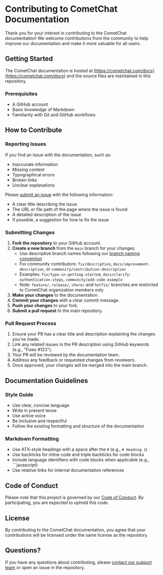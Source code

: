 # Contributing to CometChat Documentation

Thank you for your interest in contributing to the CometChat documentation! We welcome contributions from the community to help improve our documentation and make it more valuable for all users.

## Getting Started

The CometChat documentation is hosted at [https://cometchat.com/docs](https://cometchat.com/docs) and the source files are maintained in this repository.

### Prerequisites

- A GitHub account
- Basic knowledge of Markdown
- Familiarity with Git and GitHub workflows

## How to Contribute

### Reporting Issues

If you find an issue with the documentation, such as:

- Inaccurate information
- Missing content
- Typographical errors
- Broken links
- Unclear explanations

Please [submit an issue](https://github.com/cometchat/docs/issues/new) with the following information:

- A clear title describing the issue
- The URL or file path of the page where the issue is found
- A detailed description of the issue
- If possible, a suggestion for how to fix the issue

### Submitting Changes

1. **Fork the repository** to your GitHub account.
2. **Create a new branch** from the `main` branch for your changes.
   - Use descriptive branch names following our [branch naming convention](.github/branch-naming-convention.md)
   - For community contributors: `fix/description`, `docs/improvement-description`, or `community/contribution-description`
   - Examples: `fix/typo-in-getting-started`, `docs/clarify-authentication-steps`, `community/add-code-example`
   - Note: `feature/`, `release/`, `chore/` and `hotfix/` branches are restricted to CometChat organization members only
3. **Make your changes** to the documentation.
4. **Commit your changes** with a clear commit message.
5. **Push your changes** to your fork.
6. **Submit a pull request** to the main repository.

### Pull Request Process

1. Ensure your PR has a clear title and description explaining the changes you've made.
2. Link any related issues in the PR description using GitHub keywords (e.g., "Fixes #123").
3. Your PR will be reviewed by the documentation team.
4. Address any feedback or requested changes from reviewers.
5. Once approved, your changes will be merged into the main branch.

## Documentation Guidelines

### Style Guide

- Use clear, concise language
- Write in present tense
- Use active voice
- Be inclusive and respectful
- Follow the existing formatting and structure of the documentation

### Markdown Formatting

- Use ATX-style headings with a space after the `#` (e.g., `# Heading 1`)
- Use backticks for inline code and triple backticks for code blocks
- Include language identifiers with code blocks when applicable (e.g., ```javascript)
- Use relative links for internal documentation references

## Code of Conduct

Please note that this project is governed by our [Code of Conduct](CODE_OF_CONDUCT.md). By participating, you are expected to uphold this code.

## License

By contributing to the CometChat documentation, you agree that your contributions will be licensed under the same license as the repository.

## Questions?

If you have any questions about contributing, please [contact our support team](https://app.cometchat.com/signup) or open an issue in the repository.
